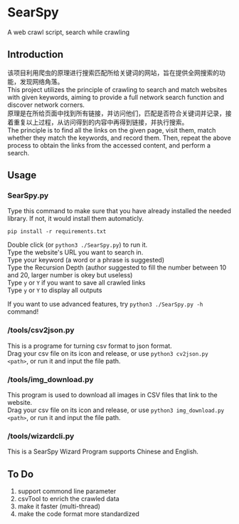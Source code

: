 # SearSpy
A web crawl script, search while crawling   
   
## Introduction
该项目利用爬虫的原理进行搜索匹配所给关键词的网站，旨在提供全网搜索的功能，发现网络角落。   
This project utilizes the principle of crawling to search and match websites with given keywords, aiming to provide a full network search function and discover network corners.   
原理是在所给页面中找到所有链接，并访问他们，匹配是否符合关键词并记录，接着重复以上过程，从访问得到的内容中再得到链接，并执行搜索。   
The principle is to find all the links on the given page, visit them, match whether they match the keywords, and record them. Then, repeat the above process to obtain the links from the accessed content, and perform a search.   
   
## Usage
### SearSpy.py   
Type this command to make sure that you have already installed the needed library. If not, it would install them automaticly.   
```shell
pip install -r requirements.txt
```
   
Double click (or `python3 ./SearSpy.py`) to run it.   
Type the website's URL you want to search in.   
Type your keyword (a word or a phrase is suggested)   
Type the Recursion Depth (author suggested to fill the number between 10 and 20, larger number is okey but useless)   
Type `y` or `Y` if you want to save all crawled links   
Type `y` or `Y` to display all outputs   
   
If you want to use advanced features, try `python3 ./SearSpy.py -h` command!
   
### /tools/csv2json.py   
This is a programe for turning csv format to json format.   
Drag your csv file on its icon and release, or use `python3 cv2json.py <path>`, or run it and input the file path.   
   
### /tools/img_download.py   
This program is used to download all images in CSV files that link to the website.   
Drag your csv file on its icon and release, or use `python3 img_download.py <path>`, or run it and input the file path.   
   
### /tools/wizardcli.py   
This is a SearSpy Wizard Program supports Chinese and English.   
   
## To Do
1. support commond line parameter
2. csvTool to enrich the crawled data
3. make it faster (multi-thread)
4. make the code format more standardized